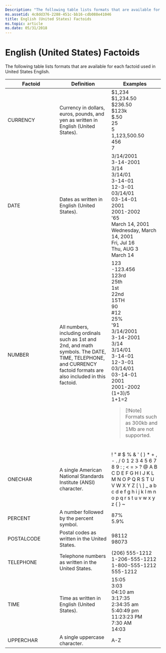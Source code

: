 ```yaml
---
Description: "The following table lists formats that are available for each factoid used in United States English.FactoidDefinitionExamplesCURRENCYCurrency in dollars, euros, pounds, and yen as written in English (United States).$1,234$1,234.50$236.50$123k$.5025 5  1,123,500.50 456 7DATEDates as written in English (United States).3/14/20013-14-20013/143/14/013-14-0112-3-0103/14/0103-14-0120012001-2002'65March 14, 2001Wednesday, March 14, 2001Fri, Jul 16Thu, AUG 3March 14NUMBERAll numbers, including ordinals such as 1st and 2nd, and math symbols. The DATE, TIME, TELEPHONE, and CURRENCY factoid formats are also included in this factoid.123-123.456123rd25th1st22nd15TH90\\#1225%'913/14/20013-14-20013/143/14/013-14-0112-3-0103/14/0103-14-0120012001-2002(1+3)/51+1=2Note  Formats such as 300kb and 1Mb are not supported. ONECHARA single American National Standards Institute (ANSI) character.! &\\#0034; \\# $ % & ' ( ) \\* + , - . / 0 1 2 3 4 5 6 7 8 9 : ; < = > ? @ A B C D E F G H I J K L M N O P Q R S T U V W X Y Z \\[ \\\\ \\] \\_ a b c d e f g h i j k l m n o p q r s t u v w x y z { } ~    PERCENTA number followed by the percent symbol.87%5.9%POSTALCODEPostal codes as written in the United States.9811298073TELEPHONETelephone numbers as written in the United States.(206) 555-12121-206-555-12121-800-555-1212555-1212TIMETime as written in English (United States).15:053:0304:10 am3:17:352:34:35 am5:40:49 pm11:23:23 PM7:30 AM14:03UPPERCHARA single uppercase character.A-Z "
ms.assetid: 4c8dd376-2288-451c-bb16-cdb088e41046
title: English (United States) Factoids
ms.topic: article
ms.date: 05/31/2018
---
```


# English (United States) Factoids

The following table lists formats that are available for each factoid used in United States English.



<table>
<colgroup>
<col style="width: 33%" />
<col style="width: 33%" />
<col style="width: 33%" />
</colgroup>
<thead>
<tr class="header">
<th>Factoid</th>
<th>Definition</th>
<th>Examples</th>
</tr>
</thead>
<tbody>
<tr class="odd">
<td>CURRENCY<br/></td>
<td>Currency in dollars, euros, pounds, and yen as written in English (United States).<br/></td>
<td>$1,234<br/> $1,234.50<br/> $236.50<br/> $123k<br/> $.50<br/> 25 <br/> 5 <br/>  1,123,500.50<br/>  456<br/>  7<br/></td>
</tr>
<tr class="even">
<td>DATE<br/></td>
<td>Dates as written in English (United States).<br/></td>
<td>3/14/2001<br/> 3-14-2001<br/> 3/14<br/> 3/14/01<br/> 3-14-01<br/> 12-3-01<br/> 03/14/01<br/> 03-14-01<br/> 2001<br/> 2001-2002<br/> '65<br/> March 14, 2001<br/> Wednesday, March 14, 2001<br/> Fri, Jul 16<br/> Thu, AUG 3<br/> March 14<br/></td>
</tr>
<tr class="odd">
<td>NUMBER<br/></td>
<td>All numbers, including ordinals such as 1st and 2nd, and math symbols. The DATE, TIME, TELEPHONE, and CURRENCY factoid formats are also included in this factoid.<br/></td>
<td>123<br/> -123.456<br/> 123rd<br/> 25th<br/> 1st<br/> 22nd<br/> 15TH<br/> 90<br/> #12<br/> 25%<br/> '91<br/> 3/14/2001<br/> 3-14-2001<br/> 3/14<br/> 3/14/01<br/> 3-14-01<br/> 12-3-01<br/> 03/14/01<br/> 03-14-01<br/> 2001<br/> 2001-2002<br/> (1+3)/5<br/> 1+1=2<br/>
<blockquote>
[!Note]<br />
Formats such as 300kb and 1Mb are not supported.
</blockquote>
<br/></td>
</tr>
<tr class="even">
<td>ONECHAR<br/></td>
<td>A single American National Standards Institute (ANSI) character.<br/></td>
<td>! &quot; # $ % & ' ( ) * + , - . / 0 1 2 3 4 5 6 7 8 9 : ; < = > ? @ A B C D E F G H I J K L M N O P Q R S T U V W X Y Z [ \ ] _ a b c d e f g h i j k l m n o p q r s t u v w x y z { } ~    <br/></td>
</tr>
<tr class="odd">
<td>PERCENT<br/></td>
<td>A number followed by the percent symbol.<br/></td>
<td>87%<br/> 5.9%<br/></td>
</tr>
<tr class="even">
<td>POSTALCODE<br/></td>
<td>Postal codes as written in the United States.<br/></td>
<td>98112<br/> 98073<br/></td>
</tr>
<tr class="odd">
<td>TELEPHONE<br/></td>
<td>Telephone numbers as written in the United States.<br/></td>
<td>(206) 555-1212<br/> 1-206-555-1212<br/> 1-800-555-1212<br/> 555-1212<br/></td>
</tr>
<tr class="even">
<td>TIME<br/></td>
<td>Time as written in English (United States).<br/></td>
<td>15:05<br/> 3:03<br/> 04:10 am<br/> 3:17:35<br/> 2:34:35 am<br/> 5:40:49 pm<br/> 11:23:23 PM<br/> 7:30 AM<br/> 14:03<br/></td>
</tr>
<tr class="odd">
<td>UPPERCHAR<br/></td>
<td>A single uppercase character.<br/></td>
<td>A-Z<br/></td>
</tr>
</tbody>
</table>



 

 

 




